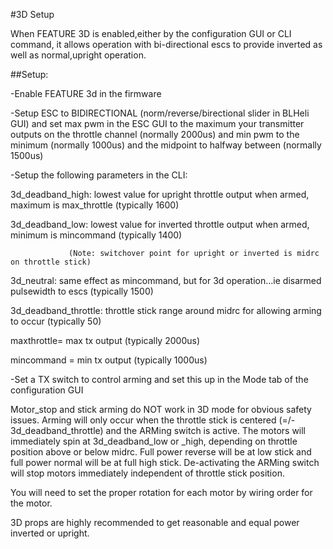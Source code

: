 #3D Setup

When FEATURE 3D is enabled,either by the configuration GUI or CLI command, it allows operation with bi-directional escs to provide inverted as well as normal,upright operation. 

##Setup:

-Enable FEATURE 3d in the firmware

-Setup ESC to BIDIRECTIONAL (norm/reverse/birectional slider in BLHeli GUI) and set max pwm in the ESC GUI to the maximum your transmitter outputs on the throttle channel (normally 2000us) and min pwm to the minimum (normally 1000us) and the midpoint to halfway between (normally 1500us)

-Setup the following parameters in the CLI:

 3d_deadband_high: lowest value for upright throttle output when armed, maximum is max_throttle (typically 1600)

 3d_deadband_low: lowest value for inverted throttle output when armed, minimum is mincommand (typically 1400)

                 (Note: switchover point for upright or inverted is midrc on throttle stick)

 3d_neutral: same effect as mincommand, but for 3d operation...ie disarmed pulsewidth to escs (typically 1500)

 3d_deadband_throttle: throttle stick range around midrc for allowing arming to occur (typically 50)

 maxthrottle= max tx output (typically 2000us)

 mincommand = min tx output (typically 1000us)

-Set a TX switch to control arming and set this up in the Mode tab of the configuration GUI


Motor_stop and stick arming do NOT work in 3D mode for obvious safety issues. Arming will only occur when the throttle stick is centered (=/- 3d_deadband_throttle) and the ARMing switch is active. The motors will immediately spin at 3d_deadband_low or _high, depending on throttle position above or below midrc. Full power reverse will be at low stick and full power normal will be at full high stick. De-activating the ARMing switch will stop motors immediately independent of throttle stick position.

You will need to set the proper rotation for each motor by wiring order for the motor.

3D props are highly recommended to get reasonable and equal power inverted or upright.